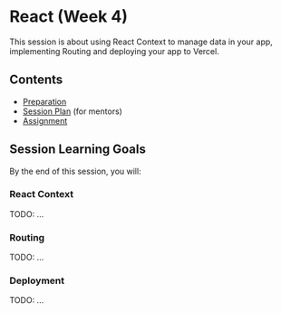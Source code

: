 # React (Week 4)

This session is about using React Context to manage data in your app, implementing Routing and deploying your app to Vercel.

## Contents

- [Preparation](./preparation.md)
- [Session Plan](./session-plan.md) (for mentors)
- [Assignment](./assignment.md)

## Session Learning Goals

By the end of this session, you will:

### React Context
TODO: ...

### Routing
TODO: ...

### Deployment
TODO: ...
